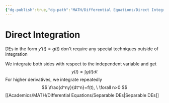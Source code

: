 ```yaml
---
{"dg-publish":true,"dg-path":"MATH/Differential Equations/Direct Integration.md","permalink":"/math/differential-equations/direct-integration/","created":"2024-10-04T14:47:51.915-04:00","updated":"2025-07-08T11:02:52.756-04:00"}
---
```


# Direct Integration
DEs in the form $y'(t)=g(t)$ don't require any special techniques outside of integration

We integrate both sides with respect to the independent variable and get
$$
y(t)=\int g(t) dt
$$
For higher derivatives, we integrate repeatedly
$$
\frac{d^ny}{dt^n}=f(t), \ \forall n>0
$$
[[Academics/MATH/Differential Equations/Separable DEs\|Separable DEs]]